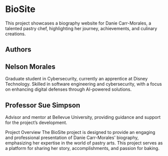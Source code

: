 # BioSite
This project showcases a biography website for Danie Carr-Morales, a talented pastry chef, highlighting her journey, achievements, and culinary creations.

## Authors
## Nelson Morales
Graduate student in Cybersecurity, currently an apprentice at Disney Technology. Skilled in software engineering and cybersecurity, with a focus on enhancing digital defenses through AI-powered solutions.

## Professor Sue Simpson
Advisor and mentor at Bellevue University, providing guidance and support for the project’s development.

Project Overview
The BioSite project is designed to provide an engaging and professional presentation of Danie Carr-Morales' biography, emphasizing her expertise in the world of pastry arts. This project serves as a platform for sharing her story, accomplishments, and passion for baking.






